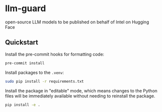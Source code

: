 # llm-guard

open-source LLM models to be published on behalf of Intel on Hugging Face

## Quickstart

Install the pre-commit hooks for formatting code:

```bash
pre-commit install
```

Install packages to the `.venv`:

```bash
sudo pip install -r requirements.txt
```

Install the package in "editable" mode, which means changes to the Python files will be immediately available without needing to reinstall the package.

```bash
pip install -e .
```
